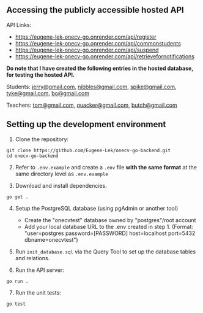 ## Accessing the publicly accessible hosted API
API Links:
* https://eugene-lek-onecv-go.onrender.com/api/register
* https://eugene-lek-onecv-go.onrender.com/api/commonstudents
* https://eugene-lek-onecv-go.onrender.com/api/suspend
* https://eugene-lek-onecv-go.onrender.com/api/retrievefornotifications

**Do note that I have created the following entries in the hosted database, for testing the hosted API.**

Students:
jerry@gmail.com,
nibbles@gmail.com,
spike@gmail.com,
tyke@gmail.com,
bo@gmail.com

Teachers:
tom@gmail.com,
quacker@gmail.com,
butch@gmail.com

## Setting up the development environment
1. Clone the repository:
```
git clone https://github.com/Eugene-Lek/onecv-go-backend.git
cd onecv-go-backend
```

2. Refer to `.env.example` and create a `.env` file **with the same format** at the same directory level
as `.env.example`

3. Download and install dependencies.
```
go get .
```

4. Setup the PostgreSQL database (using pgAdmin or another tool)
   * Create the "onecvtest" database owned by "postgres"/root account
   * Add your local database URL to the .env created in step 1. 
   (Format: "user=postgres password=[PASSWORD] host=localhost port=5432 dbname=onecvtest")

5. Run `init_database.sql` via the Query Tool to set up the database tables and relations.

6. Run the API server:
```
go run .
```

7. Run the unit tests:
```
go test
```
